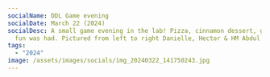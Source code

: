 ```yaml
---
socialName: DDL Game evening
socialDate: March 22 (2024)
socialDesc: A small game evening in the lab! Pizza, cinnamon dessert, games and
  fun was had. Pictured from left to right Danielle, Hector & HM Abdul
tags:
  - "2024"
image: /assets/images/socials/img_20240322_141750243.jpg
---
```

